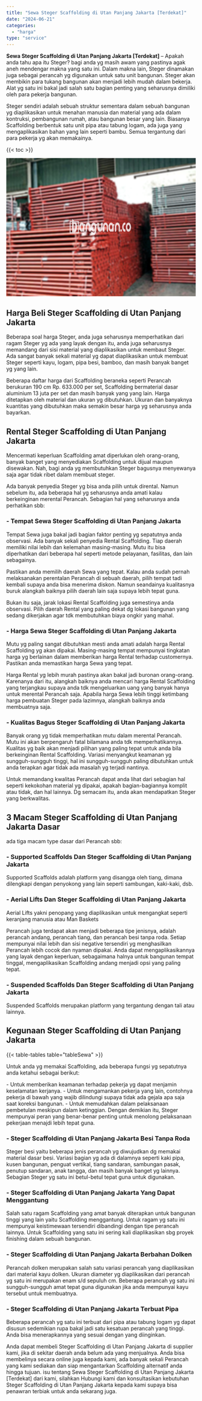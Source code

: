 ```yaml
---
title: "Sewa Steger Scaffolding di Utan Panjang Jakarta [Terdekat]"
date: "2024-06-21"
categories: 
  - "harga"
type: "service"
---
```


**Sewa Steger Scaffolding di Utan Panjang Jakarta \[Terdekat\]** – Apakah anda tahu apa itu Steger? bagi anda yg masih awam yang pastinya agak aneh mendengar makna yang satu ini. Dalam makna lain, Steger dinamakan juga sebagai perancah yg digunakan untuk satu unit bangunan. Steger akan membikin para tukang bangunan akan menjadi lebih mudah dalam bekerja. Alat yg satu ini bakal jadi salah satu bagian penting yang seharusnya dimiliki oleh para pekerja bangunan.

Steger sendiri adalah sebuah struktur sementara dalam sebuah bangunan yg diaplikasikan untuk menahan manusia dan material yang ada dalam kontruksi, pembangunan rumah, atau bangunan besar yang lain. Biasanya Scaffolding berbentuk satu unit pipa atau tabung logam, ada juga yang mengaplikasikan bahan yang lain seperti bambu. Semua tergantung dari para pekerja yg akan memakainya.

{{< toc >}}

![Sewa Steger Scaffolding di Utan Panjang Jakarta [Terdekat]](/images/sewa-scaffolding-steger-02.png)

## Harga Beli Steger Scaffolding di Utan Panjang Jakarta

Beberapa soal harga Steger, anda juga seharusnya memperhatikan dari ragam Steger yg ada yang layak dengan itu, anda juga seharusnya memandang dari sisi material yang diaplikasikan untuk membaut Steger. Ada sangat banyak sekali material yg dapat diaplikasikan untuk membuat Steger seperti kayu, logam, pipa besi, bamboo, dan masih banyak banget yg yang lain.

Beberapa daftar harga dari Scaffolding beraneka seperti Perancah berukuran 190 cm Rp. 633.000 per set, Scaffolding bermaterial dasar aluminium 13 juta per set dan masih banyak yang yang lain. Harga ditetapkan oleh material dan ukuran yg dibutuhkan. Ukuran dan banyaknya kuantitas yang dibutuhkan maka semakin besar harga yg seharusnya anda bayarkan.

## Rental Steger Scaffolding di Utan Panjang Jakarta

Mencermati keperluan Scaffolding amat diperlukan oleh orang-orang, banyak banget yang menyediakan Scaffolding untuk dijual maupun disewakan. Nah, bagi anda yg membutuhkan Steger bagusnya menyewanya saja agar tidak ribet dalam membuat steger.

Ada banyak penyedia Steger yg bisa anda pilih untuk dirental. Namun sebelum itu, ada beberapa hal yg seharusnya anda amati kalau berkeinginan merental Perancah. Sebagian hal yang seharusnya anda perhatikan sbb:

### \- Tempat Sewa Steger Scaffolding di Utan Panjang Jakarta

Tempat Sewa juga bakal jadi bagian faktor penting yg sepatutnya anda observasi. Ada banyak sekali penyedia Rental Scaffolding. Tiap daerah memiliki nilai lebih dan kelemahan masing-masing. Mutu itu bisa diperhatikan dari beberapa hal seperti metode pelayanan, fasilitas, dan lain sebagainya.

Pastikan anda memilih daerah Sewa yang tepat. Kalau anda sudah pernah melaksanakan perentalan Perancah di sebuah daerah, pilih tempat tadi kembali supaya anda bisa menerima diskon. Namun seandainya kualitasnya buruk alangkah baiknya pilih daerah lain saja supaya lebih tepat guna.

Bukan itu saja, jarak lokasi Rental Scaffolding juga semestinya anda observasi. Pilih daerah Rental yang paling dekat dg lokasi bangunan yang sedang dikerjakan agar tdk membutuhkan biaya ongkir yang mahal.

### \- Harga Sewa Steger Scaffolding di Utan Panjang Jakarta

Mutu yg paling sangat dibutuhkan mesti anda amati adalah harga Rental Scaffolding yg akan dipakai. Masing-masing tempat mempunyai tingkatan harga yg berlainan dalam memberikan harga Rental terhadap customernya. Pastikan anda memastikan harga Sewa yang tepat.

Harga Rental yg lebih murah pastinya akan bakal jadi buronan orang-orang. Karenanya dari itu, alangkah baiknya anda mencari harga Rental Scaffolding yang terjangkau supaya anda tdk mengeluarkan uang yang banyak hanya untuk merental Perancah saja. Apabila harga Sewa lebih tinggi ketimbang harga pembuatan Steger pada lazimnya, alangkah baiknya anda membuatnya saja.

### \- Kualitas Bagus Steger Scaffolding di Utan Panjang Jakarta

Banyak orang yg tidak memperhatikan mutu dalam merental Perancah. Mutu ini akan berpengaruh fatal bilamana anda tdk memperhatikannya. Kualitas yg baik akan menjadi pilihan yang paling tepat untuk anda bila berkeinginan Rental Scaffolding. Variasi menyangkut keamanan yg sungguh-sungguh tinggi, hal ini sungguh-sungguh paling dibutuhkan untuk anda terapkan agar tidak ada masalah yg terjadi nantinya.

Untuk memandang kwalitas Perancah dapat anda lihat dari sebagian hal seperti kekokohan material yg dipakai, apakah bagian-bagiannya komplit atau tidak, dan hal lainnya. Dg semacam itu, anda akan mendapatkan Steger yang berkwalitas.

## 3 Macam Steger Scaffolding di Utan Panjang Jakarta Dasar

ada tiga macam type dasar dari Perancah sbb:

### \- Supported Scaffolds Dan Steger Scaffolding di Utan Panjang Jakarta

Supported Scaffolds adalah platform yang disangga oleh tiang, dimana dilengkapi dengan penyokong yang lain seperti sambungan, kaki-kaki, dsb.

### \- Aerial Lifts Dan Steger Scaffolding di Utan Panjang Jakarta

Aerial Lifts yakni penopang yang diaplikasikan untuk mengangkat seperti keranjang manusia atau Man Baskets

Perancah juga terdapat akan menjadi beberapa tipe jenisnya, adalah perancah andang, perancah tiang, dan perancah besi tanpa roda. Setiap mempunyai nilai lebih dan sisi negative tersendiri yg menghasilkan Perancah lebih cocok dan nyaman dipakai. Anda dapat mengaplikasikannya yang layak dengan keperluan, sebagaimana halnya untuk bangunan tempat tinggal, mengaplikasikan Scaffolding andang menjadi opsi yang paling tepat.

### \- Suspended Scaffolds Dan Steger Scaffolding di Utan Panjang Jakarta

Suspended Scaffolds merupakan platform yang tergantung dengan tali atau lainnya.

## Kegunaan Steger Scaffolding di Utan Panjang Jakarta

{{< table-tables table="tableSewa" >}}

Untuk anda yg memakai Scaffolding, ada beberapa fungsi yg sepatutnya anda ketahui sebagai berikut:

\- Untuk memberikan keamanan terhadap pekerja yg dapat menjamin keselamatan kerjanya. - Untuk mengamankan pekerja yang lain, contohnya pekerja di bawah yang wajib dilindungi supaya tidak ada gejala apa saja saat koreksi bangunan. - Untuk memudahkan dalam pelaksanaan pembetulan meskipun dalam ketinggian. Dengan demikian itu, Steger mempunyai peran yang benar-benar penting untuk menolong pelaksanaan pekerjaan menajdi lebih tepat guna.

### \- Steger Scaffolding di Utan Panjang Jakarta Besi Tanpa Roda

Steger besi yaitu beberapa jenis perancah yg diwujudkan dg memakai material dasar besi. Variasi bagian yg ada di dalamnya seperti kaki pipa, kusen bangunan, penguat vertikal, tiang sandaran, sambungan pasak, penutup sandaran, anak tangga, dan masih banyak banget yg lainnya. Sebagian Steger yg satu ini betul-betul tepat guna untuk digunakan.

### \- Steger Scaffolding di Utan Panjang Jakarta Yang Dapat Menggantung

Salah satu ragam Scaffolding yang amat banyak diterapkan untuk bangunan tinggi yang lain yaitu Scaffolding menggantung. Untuk ragam yg satu ini mempunyai keistimewaan tersendiri dibandingi dengan tipe perancah lainnya. Untuk Scaffolding yang satu ini sering kali diaplikasikan sbg proyek finishing dalam sebuah bangunan.

### \- Steger Scaffolding di Utan Panjang Jakarta Berbahan Dolken

Perancah dolken merupakan salah satu variasi perancah yang diaplikasikan dari material kayu dolken. Ukuran diameter yg diaplikasikan dari perancah yg satu ini merupakan enam s/d sepuluh cm. Beberapa perancah yg satu ini sungguh-sungguh amat tepat guna digunakan jika anda mempunyai kayu tersebut untuk membuatnya.

### \- Steger Scaffolding di Utan Panjang Jakarta Terbuat Pipa

Beberapa perancah yg satu ini terbuat dari pipa atau tabung logam yg dapat disusun sedemikian rupa bakal jadi satu kesatuan perancah yang tinggi. Anda bisa menerapkannya yang sesuai dengan yang diinginkan.

Anda dapat membeli Steger Scaffolding di Utan Panjang Jakarta di supplier kami, jika di sekitar daerah anda belum ada yang menjualnya. Anda bisa membelinya secara online juga kepada kami, ada banyak sekali Perancah yang kami sediakan dan siap mengantarkan Scaffolding alternatif anda hingga tujuan. isu tentang Sewa Steger Scaffolding di Utan Panjang Jakarta \[Terdekat\] dari kami, silahkan Hubungi kami dan konsultasikan kebutuhan Steger Scaffolding di Utan Panjang Jakarta kepada kami supaya bisa penawran terbiak untuk anda sekarang juga.

